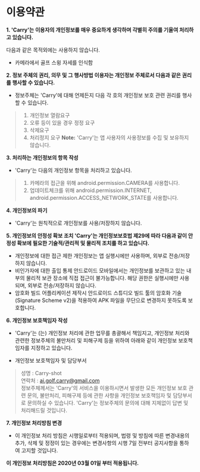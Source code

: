 # 이용약관
  
**1. 'Carry'는 이용자의 개인정보를 매우 중요하게 생각하며 각별히 주의를 기울여 처리하고 있습니다.**   
  
  다음과 같은 목적외에는 사용하지 않습니다.   
  - 카메라에서 골프 스윙 자세를 인식함

**2. 정보 주체의 권리, 의무 및 그 행사방법 이용자는 개인정보 주체로서 다음과 같은 권리를 행사할 수 있습니다.**

  - 정보주체는 'Carry'에 대해 언제든지 다음 각 호의 개인정보 보호 관련 권리를 행사할 수 있습니다.   
> 1) 개인정보 열람요구
> 2) 오류 등이 있을 경우 정정 요구
> 3) 삭제요구
> 4) 처리정지 요구 
> **Note:** 'Carry'는 앱 사용자의 사용정보를 수집 및 보유하지 않습니다.


**3. 처리하는 개인정보의 항목 작성**

  - 'Carry'는 다음의 개인정보 항목을 처리하고 있습니다.
> 1) 카메라의 접근을 위해 android.permission.CAMERA를 사용합니다.  
> 2) 업데이트체크를 위해 android.permission.INTERNET, android.permission.ACCESS_NETWORK_STATE를 사용합니다.


**4. 개인정보의 파기** 
  - 'Carry'는 원칙적으로 개인정보를 사용/저장하지 않습니다.


**5. 개인정보의 안정성 확보 조치 'Carry'는 개인정보보호법 제29에 따라 다음과 같이 안정성 확보에 필요한 기술적/관리적 및 물리적 조치를 하고 있습니다.**

- 개인정보에 대한 접근 제한
  개인정보는 앱 실행시에만 사용하며, 외부로 전송/저장하지 않습니다.
- 비인가자에 대한 출입 통제
  안드로이드 모바일에서는 개인정보를 보관하고 있는 내부의 물리적 보관 장소에 직접 접근이 불가능합니다. 해당 권한은 실행시에만 사용되며, 외부로 전송/저장하지 않습니다.
- 암호화 빌드
  어플리케이션 제작시 안드로이드 스튜디오 빌드 툴의 암호화 기술(Signature Scheme v2)을 적용하여 APK 파일을 무단으로 변경하지 못하도록 보호합니다.


**6. 개인정보 보호책임자 작성**
  - 'Carry'는 (는) 개인정보 처리에 관한 업무를 총괄해서 책임지고, 개인정보 처리와 관련한 정보주체의 불만처리 및 피해구제 등을 위하여 아래와 같이 개인정보 보호책임자를 지정하고 있습니다.

  - 개인정보 보호책임자 및 담당부서
> 성명 : Carry-shot  
> 연락처 : ai.golf.carry@gmail.com  
> 정보주체께서는 'Carry'의 서비스을 이용하시면서 발생한 모든 개인정보 보호 관련 문의, 불만처리, 피해구제 등에 관한 사항을 개인정보 보호책임자 및 담당부서로 문의하실 수 있습니다. 'Carry'는 정보주체의 문의에 대해 지체없이 답변 및 처리해드릴 것입니다.



**7. 개인정보 처리방침 변경**
  - 이 개인정보 처리 방침은 시행일로부터 적용되며, 법령 및 방침에 따른 변경내용의 추가, 삭제 및 정정이 있는 경우에는 변경사항의 시행 7일 전부터 공지사항을 통하여 고지할 것입니다.

**이 개인정보 처리방침은 2020년 03월 01일 부터 적용됩니다.**
